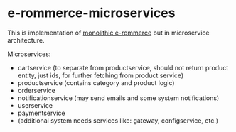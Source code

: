 # e-rommerce-microservices

This is implementation of [monolithic e-rommerce](https://github.com/RobSil/e-rommerce) but in microservice architecture.


Microservices:
 - cartservice (to separate from productservice, should not return product entity, just ids, for further fetching from product service)
 - productservice (contains category and product logic)
 - orderservice
 - notificationservice (may send emails and some system notifications)
 - userservice
 - paymentservice
 - (additional system needs services like: gateway, configservice, etc.)